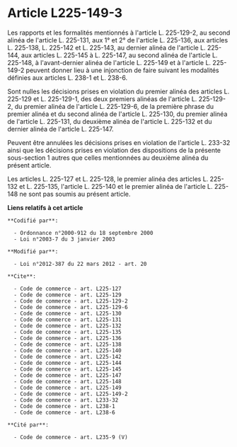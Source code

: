# Article L225-149-3

Les rapports et les formalités mentionnés à l'article L. 225-129-2, au second alinéa de l'article L. 225-131, aux 1° et 2° de
l'article L. 225-136, aux articles L. 225-138, L. 225-142 et L. 225-143, au dernier alinéa de l'article L. 225-144, aux
articles L. 225-145 à L. 225-147, au second alinéa de l'article L. 225-148, à l'avant-dernier alinéa de l'article L. 225-149
et à l'article L. 225-149-2 peuvent donner lieu à une injonction de faire suivant les modalités définies aux articles L.
238-1 et L. 238-6. 

Sont nulles les décisions prises en violation du premier alinéa des articles L. 225-129 et L. 225-129-1, des deux premiers
alinéas de l'article L. 225-129-2, du premier alinéa de l'article L. 225-129-6, de la première phrase du premier alinéa et du
second alinéa de l'article L. 225-130, du premier alinéa de l'article L. 225-131, du deuxième alinéa de l'article L. 225-132
et du dernier alinéa de l'article L. 225-147. 

Peuvent être annulées les décisions prises en violation de l'article L. 233-32 ainsi que les décisions prises en violation
des dispositions de la présente sous-section 1 autres que celles mentionnées au deuxième alinéa du présent article. 

Les articles L. 225-127 et L. 225-128, le premier alinéa des articles L. 225-132 et L. 225-135, l'article L. 225-140 et le
premier alinéa de l'article L. 225-148 ne sont pas soumis au présent article.

**Liens relatifs à cet article**

	**Codifié par**:

	  - Ordonnance n°2000-912 du 18 septembre 2000
	  - Loi n°2003-7 du 3 janvier 2003

	**Modifié par**:

	  - Loi n°2012-387 du 22 mars 2012 - art. 20

	**Cite**:

	  - Code de commerce - art. L225-127
	  - Code de commerce - art. L225-129
	  - Code de commerce - art. L225-129-2
	  - Code de commerce - art. L225-129-6
	  - Code de commerce - art. L225-130
	  - Code de commerce - art. L225-131
	  - Code de commerce - art. L225-132
	  - Code de commerce - art. L225-135
	  - Code de commerce - art. L225-136
	  - Code de commerce - art. L225-138
	  - Code de commerce - art. L225-140
	  - Code de commerce - art. L225-142
	  - Code de commerce - art. L225-144
	  - Code de commerce - art. L225-145
	  - Code de commerce - art. L225-147
	  - Code de commerce - art. L225-148
	  - Code de commerce - art. L225-149
	  - Code de commerce - art. L225-149-2
	  - Code de commerce - art. L233-32
	  - Code de commerce - art. L238-1
	  - Code de commerce - art. L238-6

	**Cité par**:

	  - Code de commerce - art. L235-9 (V)
